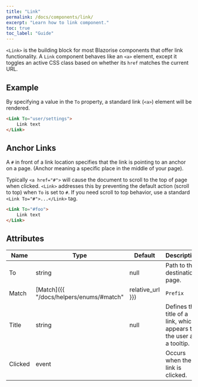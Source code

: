 ```yaml
---
title: "Link"
permalink: /docs/components/link/
excerpt: "Learn how to link component."
toc: true
toc_label: "Guide"
---
```


`<Link>` is the building block for most Blazorise components that offer link functionality. A `Link` component behaves like an `<a>` element, except it toggles an active CSS class based on whether its `href` matches the current URL.

## Example

By specifying a value in the `To` property, a standard link (`<a>`) element will be rendered.

```html
<Link To="user/settings">
    Link text
</Link>
```

## Anchor Links

A `#` in front of a link location specifies that the link is pointing to an anchor on a page. (Anchor meaning a specific place in the middle of your page).

Typically `<a href="#">` will cause the document to scroll to the top of page when clicked. `<Link>` addresses this by preventing the default action (scroll to top) when `To` is set to `#`. If you need scroll to top behavior, use a standard `<Link To="#">...</Link>` tag.

```html
<Link To="#foo">
    Link text
</Link>
```

## Attributes

| Name       | Type                                                        | Default    | Description                                                          |
|------------|-------------------------------------------------------------|------------|----------------------------------------------------------------------|
| To         | string                                                      | null       | Path to the destination page.                                        |
| Match      | [Match]({{ "/docs/helpers/enums/#match" | relative_url }})  | `Prefix`   | URL matching behavior for a link.                                    |
| Title      | string                                                      | null       | Defines the title of a link, which appears to the user as a tooltip. |
| Clicked    | event                                                       |            | Occurs when the link is clicked.                                     |
